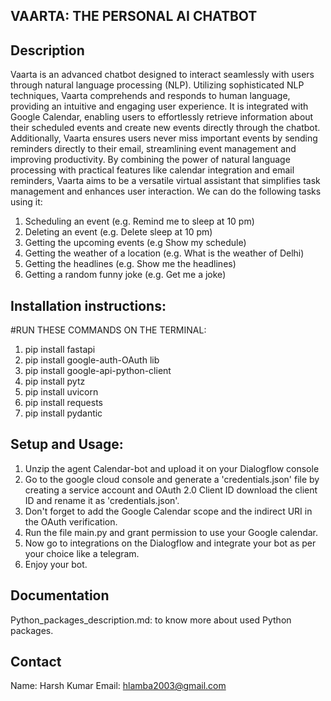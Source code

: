 ## VAARTA: THE PERSONAL AI CHATBOT


## Description
Vaarta is an advanced chatbot designed to interact seamlessly with users through natural language processing (NLP). Utilizing sophisticated NLP techniques, Vaarta comprehends and responds to human language, providing an intuitive and engaging user experience. It is integrated with Google Calendar, enabling users to effortlessly retrieve information about their scheduled events and create new events directly through the chatbot. Additionally, Vaarta ensures users never miss important events by sending reminders directly to their email, streamlining event management and improving productivity. By combining the power of natural language processing with practical features like calendar integration and email reminders, Vaarta aims to be a versatile virtual assistant that simplifies task management and enhances user interaction. We can do the following tasks using it:
 1. Scheduling an event (e.g. Remind me to sleep at 10 pm)
 2. Deleting an event (e.g. Delete sleep at 10 pm)
 3. Getting the upcoming events (e.g Show my schedule)
 4. Getting the weather of a location (e.g. What is the weather of Delhi)
 5. Getting the headlines (e.g. Show me the headlines)
 6. Getting a random funny joke (e.g. Get me a joke)


## Installation instructions:
#RUN THESE COMMANDS ON THE TERMINAL:
 1. pip install fastapi
 2. pip install google-auth-OAuth lib
 3. pip install google-api-python-client
 4. pip install pytz
 5. pip install uvicorn
 6. pip install requests
 7. pip install pydantic


## Setup and Usage:
 1. Unzip the agent Calendar-bot and upload it on your Dialogflow console
 2. Go to the google cloud console and generate a 'credentials.json' file by creating a service account and OAuth 2.0 Client ID download the client ID and rename it as 'credentials.json'.
 3. Don't forget to add the Google Calendar scope and the indirect URI in the OAuth verification.
 4. Run the file main.py and grant permission to use your Google calendar.
 5. Now go to integrations on the Dialogflow and integrate your bot as per your choice like a telegram.
 6. Enjoy your bot.


## Documentation
Python_packages_description.md: to know more about used Python packages.


## Contact
Name: Harsh Kumar
Email: hlamba2003@gmail.com

